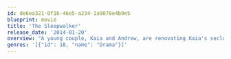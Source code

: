 ```yaml
---
id: de6ea321-0f16-46e5-a234-1a9078e4b9e5
blueprint: movie
title: 'The Sleepwalker'
release_date: '2014-01-20'
overview: "A young couple, Kaia and Andrew, are renovating Kaia's secluded family estate. Their lives are violently interrupted when unexpected guests arrive. The Sleepwalker chronicles the unraveling of the lives of four disparate characters as it transcends genre conventions and narrative contrivance to reveal something much more disturbing."
genres: '[{"id": 18, "name": "Drama"}]'
---
```


